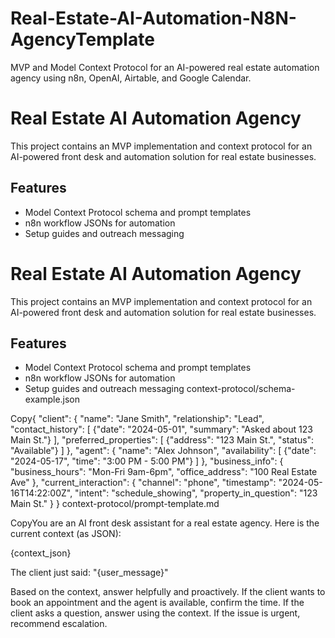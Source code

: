 # Real-Estate-AI-Automation-N8N-AgencyTemplate
MVP and Model Context Protocol for an AI-powered real estate automation agency using n8n, OpenAI, Airtable, and Google Calendar.
# Real Estate AI Automation Agency

This project contains an MVP implementation and context protocol for an AI-powered front desk and automation solution for real estate businesses.

## Features
- Model Context Protocol schema and prompt templates
- n8n workflow JSONs for automation
- Setup guides and outreach messaging


# Real Estate AI Automation Agency

This project contains an MVP implementation and context protocol for an AI-powered front desk and automation solution for real estate businesses.

## Features
- Model Context Protocol schema and prompt templates
- n8n workflow JSONs for automation
- Setup guides and outreach messaging
context-protocol/schema-example.json

Copy{
  "client": {
    "name": "Jane Smith",
    "relationship": "Lead",
    "contact_history": [
      {"date": "2024-05-01", "summary": "Asked about 123 Main St."}
    ],
    "preferred_properties": [
      {"address": "123 Main St.", "status": "Available"}
    ]
  },
  "agent": {
    "name": "Alex Johnson",
    "availability": [
      {"date": "2024-05-17", "time": "3:00 PM - 5:00 PM"}
    ]
  },
  "business_info": {
    "business_hours": "Mon-Fri 9am-6pm",
    "office_address": "100 Real Estate Ave"
  },
  "current_interaction": {
    "channel": "phone",
    "timestamp": "2024-05-16T14:22:00Z",
    "intent": "schedule_showing",
    "property_in_question": "123 Main St."
  }
}
context-protocol/prompt-template.md

CopyYou are an AI front desk assistant for a real estate agency.
Here is the current context (as JSON):

{context_json}

The client just said: "{user_message}"

Based on the context, answer helpfully and proactively.
If the client wants to book an appointment and the agent is available, confirm the time.
If the client asks a question, answer using the context.
If the issue is urgent, recommend escalation.
